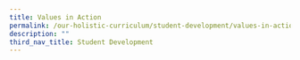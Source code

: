```yaml
---
title: Values in Action
permalink: /our-holistic-curriculum/student-development/values-in-action
description: ""
third_nav_title: Student Development
---
```

